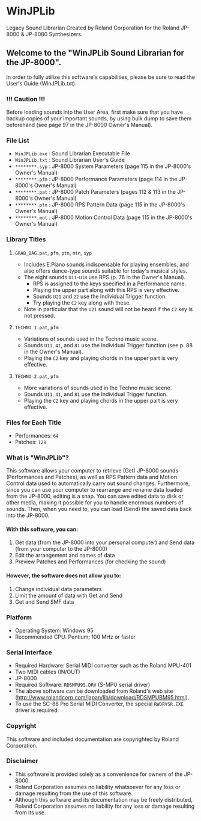 # WinJPLib
Legacy Sound Librarian Created by Roland Corporation for the Roland JP-8000 &amp; JP-8080 Synthesizers.

## Welcome to the "WinJPLib Sound Librarian for the JP-8000".
In order to fully utilize this software's capabilities, please be sure to read the User's Guide (WinJPLib.txt).

### !!! Caution !!!
Before loading sounds into the User Area, first make sure that you have backup copies of your important sounds, by using bulk dump to save them beforehand (see page 97 in the JP-8000 Owner's Manual).

### File List 
* `WinJPLib.exe` : Sound Librarian Executable File
* `WinJPLib.txt` : Sound Librarian User's Guide
* `********.syp` : JP-8000 System Parameters (page 115 in the JP-8000's Owner's Manual)
* `********.pfm` : JP-8000 Performance Parameters (page 114 in the JP-8000's Owner's Manual)
* `********.pat` : JP-8000 Patch Parameters (pages 112 & 113 in the JP-8000's Owner's Manual)
* `********.ptn` : JP-8000 RPS Pattern Data (page 115 in the JP-8000's Owner's Manual)
* `********.mot` : JP-8000 Motion Control Data (page 115 in the JP-8000's Owner's Manual)

### Library Titles 

1. `GRAB_BAG.pat`, `pfm`, `ptn`, `mtn`, `syp`
    - Includes E.Piano sounds indispensable for playing ensembles, and also offers dance-type sounds suitable for today's musical styles.
    - The eight sounds `U11`-`U18` use RPS (p. 76 in the Owner's Manual).
	  - RPS is assigned to the keys specified in a Performance name.
	  - Playing the upper part along with this RPS is very effective.
	  - Sounds `U21` and `22` use the Individual Trigger function.
	  - Try playing the `C2` key along with these.
    - Note in particular that the `U21` sound will not be heard if the `C2` key is not pressed.

2. `TECHNO 1.pat`, `pfm`
    - Variations of sounds used in the Techno music scene.
    - Sounds `U11`, `41`, and `81` use the Individual Trigger function (see p. 88 in the Owner's Manual).
    - Playing the `C2` key and playing chords in the upper part is very effective.

3. `TECHNO 2.pat`, `pfm`
    - More variations of sounds used in the Techno music scene.
    - Sounds `U11`, `41`, and `81` use the Individual Trigger function.
    - Playing the `C2` key and playing chords in the upper part is very effective.

### Files for Each Title
* Performances: `64`
* Patches: `128`

### What is "WinJPLib"?
This software allows your computer to retrieve (Get) JP-8000 sounds (Performances and Patches), as well as RPS Pattern data and Motion Control data used to automatically carry out sound changes. Furthermore, since you can use your computer to rearrange and rename data loaded from the JP-8000, editing is a snap. You can save edited data to disk or other media, making it possible for you to handle enormous numbers of sounds. Then, when you need to, you can load (Send) the saved data back into the JP-8000.

#### With this software, you can:
1. Get data (from the JP-8000 into your personal computer) and Send data (from your computer to the JP-8000)
2. Edit the arrangement and names of data
3. Preview Patches and Performances (for checking the sound)

#### However, the software does not allow you to:
1. Change individual data parameters
2. Limit the amount of data with Get and Send
3. Get and Send SMF data

### Platform 
* Operating System: Windows 95
* Recommended CPU: Pentium; 100 MHz or faster

### Serial Interface
* Required Hardware: Serial MIDI converter such as the Roland MPU-401
* Two MIDI cables (IN/OUT)
* JP-8000
* Required Software: `RDSMPU95.DRV` (S-MPU serial driver)
* The above software can be downloaded from Roland's web site (http://www.rolandcorp.com/japan/lib/download/RDSMPUBM95.html).
* To use the SC-88 Pro Serial MIDI Converter, the special `RWDRVSR.EXE` driver is required.

### Copyright
This software and included documentation are copyrighted by Roland Corporation.

### Disclaimer
* This software is provided solely as a convenience for owners of the JP-8000.
* Roland Corporation assumes no liability whatsoever for any loss or damage resulting from the use of this software.
* Although this software and its documentation may be freely distributed, Roland Corporation assumes no liability for any loss or damage resulting from its use.



